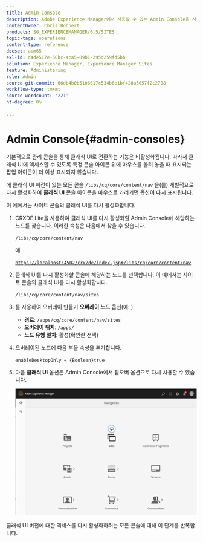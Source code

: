 ```yaml
---
title: Admin Console
description: Adobe Experience Manager에서 사용할 수 있는 Admin Console을 사용하는 방법을 알아봅니다.
contentOwner: Chris Bohnert
products: SG_EXPERIENCEMANAGER/6.5/SITES
topic-tags: operations
content-type: reference
docset: aem65
exl-id: d4de517e-50bc-4ca5-89b1-295d259fd5bb
solution: Experience Manager, Experience Manager Sites
feature: Administering
role: Admin
source-git-commit: 66db4b0b5106617c534b6e1bf428a3057f2c2708
workflow-type: tm+mt
source-wordcount: '221'
ht-degree: 0%

---
```



# Admin Console{#admin-consoles}

기본적으로 관리 콘솔을 통해 클래식 UI로 전환하는 기능은 비활성화됩니다. 따라서 클래식 UI에 액세스할 수 있도록 특정 콘솔 아이콘 위에 마우스를 올려 놓을 때 표시되는 팝업 아이콘이 더 이상 표시되지 않습니다.

에 클래식 UI 버전이 있는 모든 콘솔 `/libs/cq/core/content/nav` 을(를) 개별적으로 다시 활성화하여 **클래식 UI** 콘솔 아이콘을 마우스로 가리키면 옵션이 다시 표시됩니다.

이 예에서는 사이트 콘솔의 클래식 UI를 다시 활성화합니다.

1. CRXDE Lite을 사용하여 클래식 UI를 다시 활성화할 Admin Console에 해당하는 노드를 찾습니다. 이러한 속성은 다음에서 찾을 수 있습니다.

   `/libs/cq/core/content/nav`

   예

   [`https://localhost:4502/crx/de/index.jsp#/libs/cq/core/content/nav`](https://localhost:4502/crx/de/index.jsp#/libs/cq/core/content/nav)

1. 클래식 UI를 다시 활성화할 콘솔에 해당하는 노드를 선택합니다. 이 예에서는 사이트 콘솔의 클래식 UI를 다시 활성화합니다.

   `/libs/cq/core/content/nav/sites`

1. 를 사용하여 오버레이 만들기 **오버레이 노드** 옵션(예: )

   * **경로**: `/apps/cq/core/content/nav/sites`
   * **오버레이 위치**: `/apps/`
   * **노드 유형 일치**: 활성(확인란 선택)

1. 오버레이된 노드에 다음 부울 속성을 추가합니다.

   `enableDesktopOnly = {Boolean}true`

1. 다음 **클래식 UI** 옵션은 Admin Console에서 팝오버 옵션으로 다시 사용할 수 있습니다.

   ![클래식 UI 팝오버 옵션](assets/syui-01-2019-02-27-15-16-55.png)

클래식 UI 버전에 대한 액세스를 다시 활성화하려는 모든 콘솔에 대해 이 단계를 반복합니다.
